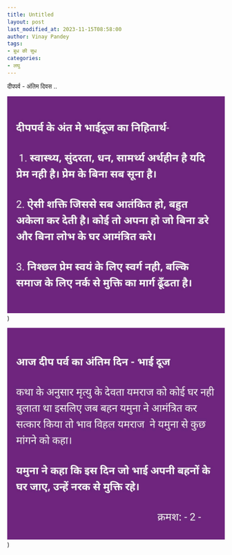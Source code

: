 ```yaml
---
title: Untitled
layout: post
last_modified_at: 2023-11-15T08:58:00
author: Vinay Pandey
tags:
- बुध की सुध
categories:
- लघु
---
```

दीपपर्व - अंतिम दिवस ..


![IMG-20231115-WA0005.jpg](/images/IMG-20231115-WA0005.jpg))

![IMG-20231115-WA0003.jpg](/images/IMG-20231115-WA0003.jpg))

